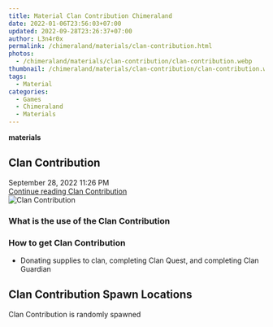 ```yaml
---
title: Material Clan Contribution Chimeraland
date: 2022-01-06T23:56:03+07:00
updated: 2022-09-28T23:26:37+07:00
author: L3n4r0x
permalink: /chimeraland/materials/clan-contribution.html
photos:
  - /chimeraland/materials/clan-contribution/clan-contribution.webp
thumbnail: /chimeraland/materials/clan-contribution/clan-contribution.webp
tags:
  - Material
categories:
  - Games
  - Chimeraland
  - Materials
---
```


<section id="bootstrap-wrapper">
  <link
    rel="stylesheet"
    href="https://rawcdn.githack.com/dimaslanjaka/Web-Manajemen/0c3b5aa1813bd4abcd2c11bf3e37928b15c28664/css/bootstrap-5-3-0-alpha3-wrapper.css"
  />
  <div
    class="row g-0 border rounded overflow-hidden flex-md-row mb-4 shadow-sm position-relative bg-light text-dark"
  >
    <div class="col p-4 d-flex flex-column position-static">
      <strong class="d-inline-block mb-2 text-success">materials</strong>
      <h2 class="mb-0">Clan Contribution</h2>
      <div class="mb-1 text-muted">September 28, 2022 11:26 PM</div>
      <a
        href="/chimeraland/materials/clan-contribution.html"
        class="stretched-link d-none"
        >Continue reading Clan Contribution</a
      >
    </div>
    <div class="col-auto d-none d-lg-block">
      <img
        src="/chimeraland/materials/clan-contribution/clan-contribution.webp"
        alt="Clan Contribution"
      />
    </div>
  </div>
  <div class="row bg-light text-dark">
    <div class="col-lg-6 col-12 mb-2">
      <div class="card">
        <div class="card-body">
          <h3 class="card-title">What is the use of the Clan Contribution</h3>
          <div class="card-text"><ul></ul></div>
        </div>
      </div>
    </div>
    <div class="col-lg-6 col-12 mb-2">
      <div class="card">
        <div class="card-body">
          <h3 class="card-title">How to get Clan Contribution</h3>
          <div class="card-text">
            <ul>
              <li>
                Donating supplies to clan, completing Clan Quest, and completing
                Clan Guardian
              </li>
            </ul>
          </div>
        </div>
      </div>
    </div>
    <div class="col-12 mb-2">
      <h2>Clan Contribution Spawn Locations</h2>
      <p>Clan Contribution is randomly spawned</p>
    </div>
  </div>
</section>